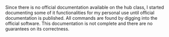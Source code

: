 <style type='text/css'>
.toctree-l2 a {margin-left: 0em;}
.toctree-l3 {margin-left: 2em;}
</style>

Since there is no official documentation available on the hub class, I started documenting some of it functionalities for my personal use until official documentation is published. All commands are found by digging into the official software. This documentation is not complete and there are no guarantees on its correctness. 
